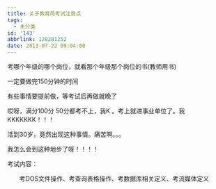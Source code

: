 ```yaml
---
title: 关于教育局考试注意点
tags:
  - 未分类
id: '143'
abbrlink: 128281252
date: 2013-07-22 09:04:00
---
```


考哪个年级的哪个岗位，就看那个年级那个岗位的书(教师用书)  
  

一定要做完150分钟的时间

  

  

有些事情要提前做，等考试后再做就晚了

  

  

哎呀，满分100分 50分都考不上，我K 。考上就进事业单位了。我KKKKKKK！！！

活到30岁，竟然出现这种事情。痛苦啊。。。

我怎么会到这种地步了呀！！！！

  

  

考试内容：

       考DOS文件操作、考查询表格操作、考数据库相关定义、考流媒体定义